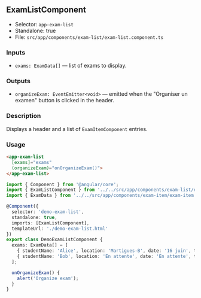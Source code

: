## ExamListComponent

- Selector: `app-exam-list`
- Standalone: true
- File: `src/app/components/exam-list/exam-list.component.ts`

### Inputs

- `exams: ExamData[]` — list of exams to display.

### Outputs

- `organizeExam: EventEmitter<void>` — emitted when the "Organiser un examen" button is clicked in the header.

### Description

Displays a header and a list of `ExamItemComponent` entries.

### Usage

```html
<app-exam-list
  [exams]="exams"
  (organizeExam)="onOrganizeExam()">
</app-exam-list>
```

```ts
import { Component } from '@angular/core';
import { ExamListComponent } from '../../src/app/components/exam-list/exam-list.component';
import { ExamData } from '../../src/app/components/exam-item/exam-item.component';

@Component({
  selector: 'demo-exam-list',
  standalone: true,
  imports: [ExamListComponent],
  templateUrl: './demo-exam-list.html'
})
export class DemoExamListComponent {
  exams: ExamData[] = [
    { studentName: 'Alice', location: 'Martigues-B', date: '16 juin', time: '14h', status: 'confirmed' },
    { studentName: 'Bob', location: 'En attente', date: 'En attente', time: 'En attente', status: 'searching', hasIcon: true }
  ];

  onOrganizeExam() {
    alert('Organize exam');
  }
}
```

